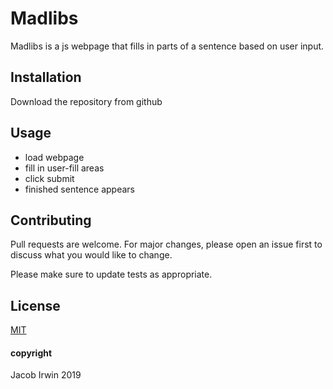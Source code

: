 # Madlibs

Madlibs is a js webpage that fills in parts of a sentence based on user input.

## Installation

Download the repository from github

## Usage

* load webpage
* fill in user-fill areas
* click submit
* finished sentence appears


## Contributing
Pull requests are welcome. For major changes, please open an issue first to discuss what you would like to change.

Please make sure to update tests as appropriate.

## License
[MIT](https://choosealicense.com/licenses/mit/)

#### copyright ####
Jacob Irwin 2019
